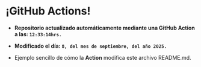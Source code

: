# ¡GitHub Actions!
* **Repositorio actualizado automáticamente mediante una GitHub Action a las: `12:33:14hrs.`**
* **Modificado el día: `8, del mes de septiembre, del año 2025.`**

* Ejemplo sencillo de cómo la **Action** modifica este archivo README.md.
